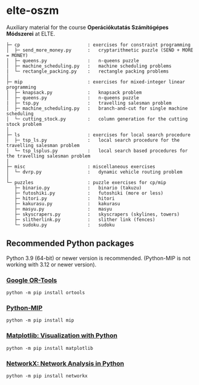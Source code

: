 # elte-oszm
Auxiliary material for the course **Operációkutatás Számítógépes Módszerei** at ELTE.

```
├─ cp                         : exercises for constraint programming
│  ├─ send_more_money.py      :   cryptarithmetic puzzle (SEND + MORE = MONEY)
│  ├─ queens.py               :   n-queens puzzle
│  ├─ machine_scheduling.py   :   machine scheduling problems
|  └─ rectangle_packing.py    :   rectangle packing problems
│
├─ mip                        : exercises for mixed-integer linear programming
│  ├─ knapsack.py             :   knapsack problem
│  ├─ queens.py               :   n-queens puzzle
|  ├─ tsp.py                  :   travelling salesman problem
│  ├─ machine_scheduling.py   :   branch-and-cut for single machine scheduling
│  └─ cutting_stock.py        :   column generation for the cutting stock problem
│
├─ ls                         : exercises for local search procedure
│  ├─ tsp_ls.py               :   local search procedure for the travelling salesman problem
│  └─ tsp_lsplus.py           :   local search based procedures for the travelling salesman problem
│
├─ misc                       : miscellaneous exercises
│  └─ dvrp.py                 :   dynamic vehicle routing problem
│
└─ puzzles                    : puzzle exercises for cp/mip
   ├─ binario.py              :   binario (takuzu)
   ├─ futoshiki.py            :   futoshiki (more or less)
   ├─ hitori.py               :   hitori
   ├─ kakurasu.py             :   kakurasu
   ├─ masyu.py                :   masyu
   ├─ skyscrapers.py          :   skyscrapers (skylines, towers)
   ├─ slitherlink.py          :   slither link (fences)
   └─ sudoku.py               :   sudoku
```

## Recommended Python packages

Python 3.9 (64-bit) or newer version is recommended.
(Python-MIP is not working with 3.12 or newer version).

### <a href="https://developers.google.com/optimization" target="_blank">Google OR-Tools</a>

```
python -m pip install ortools
```

### <a href="https://www.python-mip.com/" target="_blank">Python-MIP</a>

```
python -m pip install mip
```

### <a href="https://matplotlib.org/" target="_blank">Matplotlib: Visualization with Python</a>

```
python -m pip install matplotlib
```

### <a href="https://networkx.org/" target="_blank">NetworkX: Network Analysis in Python</a>

```
python -m pip install networkx
```

